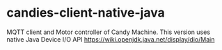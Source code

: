 candies-client-native-java
==============

MQTT client and Motor controller of Candy Machine.
This version uses native Java Device I/O API
https://wiki.openjdk.java.net/display/dio/Main
